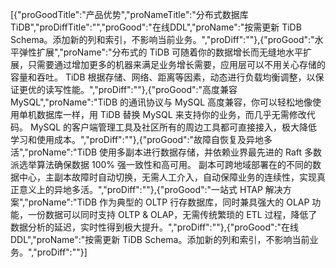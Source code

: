 [{"proGoodTitle":"产品优势","proNameTitle":"分布式数据库TiDB","proDiffTitle":"","proGood":"在线DDL","proName":"按需更新 TiDB Schema。添加新的列和索引，不影响当前业务。","proDiff":""},{"proGood":"水平弹性扩展","proName":"分布式的 TiDB 可随着你的数据增长而无缝地水平扩展，只需要通过增加更多的机器来满足业务增长需要，应用层可以不用关心存储的容量和吞吐。 TiDB 根据存储、网络、距离等因素，动态进行负载均衡调整，以保证更优的读写性能。","proDiff":""},{"proGood":"高度兼容 MySQL","proName":"TiDB 的通讯协议与 MySQL 高度兼容，你可以轻松地像使用单机数据库一样，用 TiDB 替换 MySQL 来支持你的业务，而几乎无需修改代码。 MySQL 的客户端管理工具及社区所有的周边工具都可直接接入，极大降低学习和使用成本。","proDiff":""},{"proGood":"故障自恢复及异地多活","proName":"TiDB 使用多副本进行数据存储，并依赖业界最先进的 Raft 多数派选举算法确保数据 100% 强一致性和高可用。 副本可跨地域部署在的不同的数据中心，主副本故障时自动切换，无需人工介入，自动保障业务的连续性，实现真正意义上的异地多活。","proDiff":""},{"proGood":"一站式 HTAP 解决方案","proName":"TiDB 作为典型的 OLTP 行存数据库，同时兼具强大的 OLAP 功能，一份数据可以同时支持 OLTP & OLAP，无需传统繁琐的 ETL 过程，降低了数据分析的延迟，实时性得到极大提升。","proDiff":""},{"proGood":"在线DDL","proName":"按需更新 TiDB Schema。添加新的列和索引，不影响当前业务。","proDiff":""}]